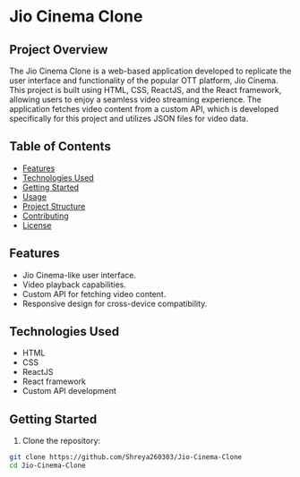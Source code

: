 # Jio Cinema Clone

## Project Overview

The Jio Cinema Clone is a web-based application developed to replicate the user interface and functionality of the popular OTT platform, Jio Cinema. This project is built using HTML, CSS, ReactJS, and the React framework, allowing users to enjoy a seamless video streaming experience. The application fetches video content from a custom API, which is developed specifically for this project and utilizes JSON files for video data.

## Table of Contents

- [Features](#features)
- [Technologies Used](#technologies-used)
- [Getting Started](#getting-started)
- [Usage](#usage)
- [Project Structure](#project-structure)
- [Contributing](#contributing)
- [License](#license)

## Features

- Jio Cinema-like user interface.
- Video playback capabilities.
- Custom API for fetching video content.
- Responsive design for cross-device compatibility.

## Technologies Used

- HTML
- CSS
- ReactJS
- React framework
- Custom API development

## Getting Started

1. Clone the repository:

```bash
git clone https://github.com/Shreya260303/Jio-Cinema-Clone
cd Jio-Cinema-Clone
